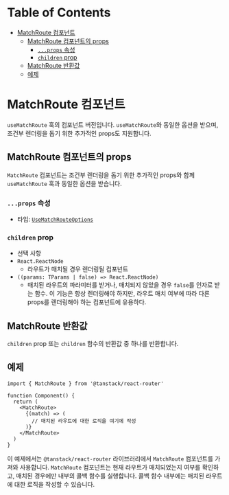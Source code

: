 # Table of Contents

- [MatchRoute 컴포넌트](#matchroute-컴포넌트)
  - [MatchRoute 컴포넌트의 props](#matchroute-컴포넌트의-props)
    - [`...props` 속성](#props-속성)
    - [`children` prop](#children-prop)
  - [MatchRoute 반환값](#matchroute-반환값)
  - [예제](#예제)

# MatchRoute 컴포넌트

`useMatchRoute` 훅의 컴포넌트 버전입니다. `useMatchRoute`와 동일한 옵션을 받으며, 조건부 렌더링을 돕기 위한 추가적인 props도 지원합니다.


## MatchRoute 컴포넌트의 props

`MatchRoute` 컴포넌트는 조건부 렌더링을 돕기 위한 추가적인 props와 함께 `useMatchRoute` 훅과 동일한 옵션을 받습니다.


### `...props` 속성

- 타입: [`UseMatchRouteOptions`](./UseMatchRouteOptionsType.md)


### `children` prop

- 선택 사항
- `React.ReactNode`
  - 라우트가 매치될 경우 렌더링될 컴포넌트
- `((params: TParams | false) => React.ReactNode)`
  - 매치된 라우트의 파라미터를 받거나, 매치되지 않았을 경우 `false`를 인자로 받는 함수. 이 기능은 항상 렌더링해야 하지만, 라우트 매치 여부에 따라 다른 props를 렌더링해야 하는 컴포넌트에 유용하다.


## MatchRoute 반환값

`children` prop 또는 `children` 함수의 반환값 중 하나를 반환합니다.


## 예제

```tsx
import { MatchRoute } from '@tanstack/react-router'

function Component() {
  return (
    <MatchRoute>
      {(match) => (
        // 매치된 라우트에 대한 로직을 여기에 작성
      )}
    </MatchRoute>
  )
}
```

이 예제에서는 `@tanstack/react-router` 라이브러리에서 `MatchRoute` 컴포넌트를 가져와 사용합니다. `MatchRoute` 컴포넌트는 현재 라우트가 매치되었는지 여부를 확인하고, 매치된 경우에만 내부의 콜백 함수를 실행합니다. 콜백 함수 내부에는 매치된 라우트에 대한 로직을 작성할 수 있습니다.


